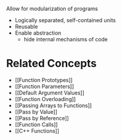 Allow for modularization of programs

- Logically separated, self-contained units
- Reusable
- Enable abstraction
	- hide internal mechanisms of code

# Related Concepts

- [[Function Prototypes]]
- [[Function Parameters]]
- [[Default Argument Values]]
- [[Function Overloading]]
- [[Passing Arrays to Functions]]
- [[Pass by Value]]
- [[Pass by Reference]]
- [[Function Calls]]
- [[C++ Functions]]